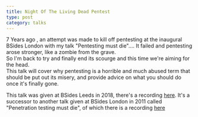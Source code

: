 ```yaml
---
title: Night Of The Living Dead Pentest 
type: post
category: talks
---
```


7 Years ago , an attempt was made to kill off pentesting at the inaugural BSides London with my talk "Pentesting must die".... It failed and pentesting arose stronger, like a zombie from the grave.  
So I'm back to try and finally end its scourge and this time we're aiming for the head.  
This talk will cover why pentesting is a horrible and much abused term that should be put out its misery, and provide advice on what you should do once it's finally gone.

This talk was given at BSides Leeds in 2018, there's a recording [here](https://youtu.be/Ndd8irMjUB8). It's a successor to another talk given at BSides London in 2011 called "Penetration testing must die", of which there is a recording [here](https://youtu.be/MyifS9cQ4X0)